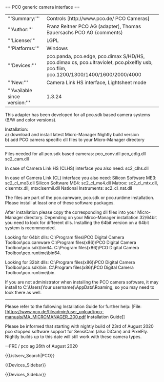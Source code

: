 == PCO generic camera interface ==

<table><tr><td>
'''Summary:'''</td><td>Controls [http://www.pco.de/ PCO Cameras]</td></tr>
<tr><td>'''Author:'''</td><td>Franz Reitner PCO AG (adapter), Thomas Bauersachs PCO AG (comments)</td></tr>
<tr><td>'''License:'''</td><td>LGPL</td></tr> 
<tr><td>'''Platforms:'''</td><td>Windows</td></tr>
<tr><td>'''Devices:'''</td><td>
           pco.panda, pco.edge, pco.dimax S/HD/HS, pco.dimax cs, pco.ultraviolet, pco.pixelfly usb, pco.flim, pco.1200/1300/1400/1600/2000/4000</td></tr>
<tr><td>'''New:'''</td><td>Camera Link HS interface, Lightsheet mode</td></tr>

<tr><td>'''Available since version:'''</td><td>1.3.24</td></table>


This adapter has been developed for all pco.sdk based camera systems (B/W and color versions).

Installation:<BR>
a) download and install latest Micro-Manager Nightly build version<BR>
b) add PCO camera specific dll files to your Micro-Manager directory<BR> 
_______________________________________________________________

Files needed for all pco.sdk based cameras:
  pco_conv.dll
  pco_cdlg.dll
  sc2_cam.dll

In case of Camera Link HS (CLHS) interface you also need:
  sc2_clhs.dll

In case of Camera Link (CL) interface you also need:
  Silicon Software ME3: sc2_cl_me3.dll
  Silicon Software ME4: sc2_cl_me4.dll
  Matrox: sc2_cl_mtx.dll, clsermtx.dll, mtxclsermil.dll
  National Instruments: sc2_cl_nat.dll

The files are part of the pco.camware, pco.sdk or pco.runtime installation.
Please install at least one of these software packages.

After installation please copy the corresponding dll files into your Micro-Manager directory. Depending on your Mirco-Manager installation 32/64bit you need to look for different dlls. Installing the 64bit version on a 64bit system is recommended.

Looking for 64bit dlls:
  C:\Program files\PCO Digital Camera Toolbox\pco.camware
  C:\Program files(x86)\PCO Digital Camera Toolbox\pco.sdk\bin64.
  C:\Program files(x86)\PCO Digital Camera Toolbox\pco.runtime\bin64.

Looking for 32bit dlls:
  C:\Program files(x86)\PCO Digital Camera Toolbox\pco.sdk\bin.
  C:\Program files(x86)\PCO Digital Camera Toolbox\pco.runtime\bin.

If you are not administrator when installing the PCO camera software, it may install to C:\Users\(Your username)\AppData\Roaming, so you may need to look there as well.
_______________________________________________________________

Please refer to the following Installation Guide for further help:
[File:[https://www.pco.de/fileadmin/user_upload/pco-manuals/MA_MICROMANAGER_200.pdf Installation Guide]]

Please be informed that starting with nightly build of 23rd of August 2020 pco stopped software support for SensiCam (also DiCam) and PixelFly. Nightly builds up to this date will still work with these camera types.

--FRE / pco ag 26th of August 2020

{{Listserv_Search|PCO}}

{{Devices_Sidebar}}


{{Devices_Sidebar}}
